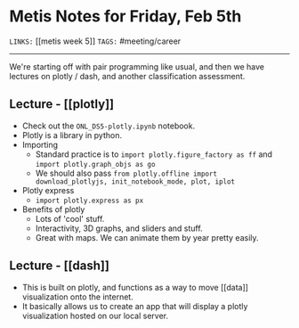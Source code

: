# Metis Notes for Friday, Feb 5th
`LINKS:` [[metis week 5]]
`TAGS:` #meeting/career

---
We're starting off with pair programming like usual, and then we have lectures on plotly / dash, and another classification assessment. 

## Lecture - [[plotly]]
- Check out the `ONL_DS5-plotly.ipynb` notebook. 
- Plotly is a library in python. 
- Importing
	- Standard practice is to `import plotly.figure_factory as ff` and `import plotly.graph_objs as go`
	- We should also pass `from plotly.offline import download_plotlyjs, init_notebook_mode, plot, iplot`
- Plotly express
	- `import plotly.express as px`
- Benefits of plotly
	- Lots of 'cool' stuff. 
	- Interactivity, 3D graphs, and sliders and stuff. 
	- Great with maps. We can animate them by year pretty easily. 

## Lecture - [[dash]]
- This is built on plotly, and functions as a way to move [[data]] visualization onto the internet. 
- It basically allows us to create an app that will display a plotly visualization hosted on our local server. 